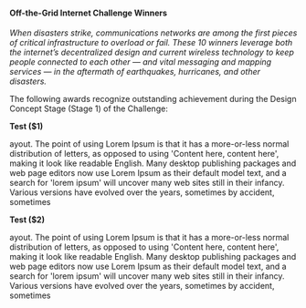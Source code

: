 #### Off-the-Grid Internet Challenge Winners

*When disasters strike, communications networks are among the first pieces of critical infrastructure to overload or fail. These 10 winners leverage both the internet’s decentralized design and current wireless technology to keep people connected to each other — and vital messaging and mapping services — in the aftermath of earthquakes, hurricanes, and other disasters.*

The following awards recognize outstanding achievement during the Design Concept Stage (Stage 1) of the Challenge:

**Test ($1)**

ayout. The point of using Lorem Ipsum is that it has a more-or-less normal distribution of letters, as opposed to using 'Content here, content here', making it look like readable English. Many desktop publishing packages and web page editors now use Lorem Ipsum as their default model text, and a search for 'lorem ipsum' will uncover many web sites still in their infancy. Various versions have evolved over the years, sometimes by accident, sometimes

**Test ($2)**

ayout. The point of using Lorem Ipsum is that it has a more-or-less normal distribution of letters, as opposed to using 'Content here, content here', making it look like readable English. Many desktop publishing packages and web page editors now use Lorem Ipsum as their default model text, and a search for 'lorem ipsum' will uncover many web sites still in their infancy. Various versions have evolved over the years, sometimes by accident, sometimes
